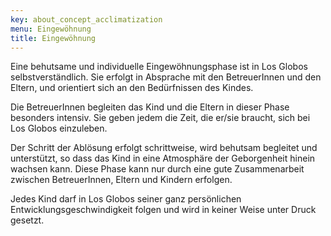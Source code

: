 ```yaml
---
key: about_concept_acclimatization
menu: Eingewöhnung
title: Eingewöhnung
---
```

Eine behutsame und individuelle Eingewöhnungsphase ist in Los Globos selbstverständlich. Sie erfolgt in Absprache mit den BetreuerInnen und den Eltern, und orientiert sich an den Bedürfnissen des Kindes.

Die BetreuerInnen begleiten das Kind und die Eltern in dieser Phase besonders intensiv. Sie geben jedem die Zeit, die er/sie braucht, sich bei Los Globos einzuleben. 

Der Schritt der Ablösung erfolgt schrittweise, wird behutsam begleitet und unterstützt, so dass das Kind in eine Atmosphäre der Geborgenheit hinein wachsen kann. Diese Phase kann nur durch eine gute Zusammenarbeit zwischen BetreuerInnen, Eltern und Kindern erfolgen.

Jedes Kind darf in Los Globos seiner ganz persönlichen Entwicklungsgeschwindigkeit folgen und wird in keiner Weise unter Druck gesetzt.